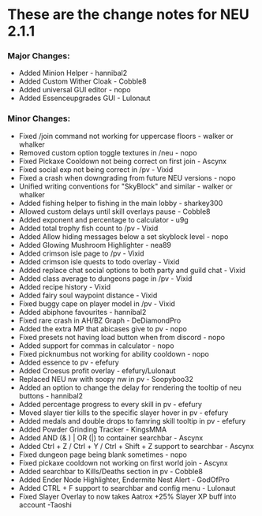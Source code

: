 # These are the change notes for NEU 2.1.1


### **Major Changes:**

- Added Minion Helper - hannibal2
- Added Custom Wither Cloak - Cobble8
- Added universal GUI editor - nopo
- Added Essenceupgrades GUI - Lulonaut

### **Minor Changes:**

 - Fixed /join command not working for uppercase floors - walker or whalker
 - Removed custom option toggle textures in /neu - nopo
 - Fixed Pickaxe Cooldown not being correct on first join - Ascynx
 - Fixed social exp not being correct in /pv - Vixid
 - Fixed a crash when downgrading from future NEU versions - nopo
 - Unified writing conventions for "SkyBlock" and similar - walker or whalker
 - Added fishing helper to fishing in the main lobby - sharkey300
 - Allowed custom delays until skill overlays pause - Cobble8
 - Added exponent and percentage to calculator - u9g
 - Added total trophy fish count to /pv - Vixid
 - Added Allow hiding messages below a set skyblock level - nopo
 - Added Glowing Mushroom Highlighter - nea89
 - Added crimson isle page to /pv - Vixid
 - Added crimson isle quests to todo overlay - Vixid
 - Added replace chat social options to both party and guild chat - Vixid
 - Added class average to dungeons page in /pv - Vixid
 - Added recipe history - Vixid
 - Added fairy soul waypoint distance - Vixid
 - Fixed buggy cape on player model in /pv - Vixid
 - Added abiphone favourites - hannibal2
 - Fixed rare crash in AH/BZ Graph - DeDiamondPro
 - Added the extra MP that abicases give to pv - nopo
 - Fixed presets not having load button when from discord - nopo
 - Added support for commas in calculator - nopo
 - Fixed picknumbus not working for ability cooldown - nopo
 - Added essence to pv - efefury
 - Added Croesus profit overlay - efefury/Lulonaut
 - Replaced NEU nw with soopy nw in pv - Soopyboo32
 - Added an option to change the delay for rendering the tooltip of neu buttons - hannibal2
 - Added percentage progress to every skill in pv - efefury
 - Moved slayer tier kills to the specific slayer hover in pv - efefury
 - Added medals and double drops to famring skill tooltip in pv - efefury
 - Added Powder Grinding Tracker - KingsMMA
 - Added AND (& ) | OR (|) to container searchbar - Ascynx
 - Added Ctrl + Z / Ctrl + Y / Ctrl + Shift + Z support to searchbar - Ascynx
 - Fixed dungeon page being blank sometimes - nopo
 - Fixed pickaxe cooldown not working on first world join - Ascynx
 - Added searchbar to Kills/Deaths section in pv - Cobble8
 - Added Ender Node Highlighter, Endermite Nest Alert - GodOfPro
 - Added CTRL + F support to searchbar and config menu - Lulonaut
 - Fixed Slayer Overlay to now takes Aatrox +25% Slayer XP buff into account -Taoshi
